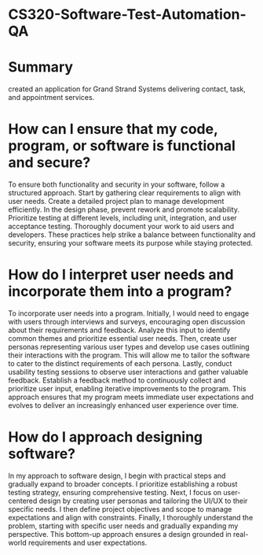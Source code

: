 # CS320-Software-Test-Automation-QA

# Summary
created an application for Grand Strand Systems delivering contact, task, and appointment services. 

# How can I ensure that my code, program, or software is functional and secure?

To ensure both functionality and security in your software, follow a structured approach. Start by gathering clear requirements to align with user needs. Create a detailed project plan to manage development efficiently. In the design phase, prevent rework and promote scalability. Prioritize testing at different levels, including unit, integration, and user acceptance testing. Thoroughly document your work to aid users and developers. These practices help strike a balance between functionality and security, ensuring your software meets its purpose while staying protected.

# How do I interpret user needs and incorporate them into a program?

To incorporate user needs into a program. Initially, I would need to engage with users through interviews and surveys, encouraging open discussion about their requirements and feedback. Analyze this input to identify common themes and prioritize essential user needs. Then, create user personas representing various user types and develop use cases outlining their interactions with the program. This will allow me to tailor the software to cater to the distinct requirements of each persona. Lastly, conduct usability testing sessions to observe user interactions and gather valuable feedback. Establish a feedback method to continuously collect and prioritize user input, enabling iterative improvements to the program. This approach ensures that my program meets immediate user expectations and evolves to deliver an increasingly enhanced user experience over time.


# How do I approach designing software?

In my approach to software design, I begin with practical steps and gradually expand to broader concepts. I prioritize establishing a robust testing strategy, ensuring comprehensive testing. Next, I focus on user-centered design by creating user personas and tailoring the UI/UX to their specific needs. I then define project objectives and scope to manage expectations and align with constraints. Finally, I thoroughly understand the problem, starting with specific user needs and gradually expanding my perspective. This bottom-up approach ensures a design grounded in real-world requirements and user expectations.



